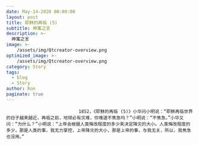 ```yaml
---
date: May-14-2020 00:00:00
layout: post
title: 耶稣的再临 (5)
subtitle: 神寓之言
description: >-
  神寓之言
image: >-
    /assets/img/Qtcreator-overview.png
optimized_image: >-
    /assets/img/Qtcreator-overview.png
category: Story
tags:
  - blog
  - Story
author: Ron
paginate: true
---
```


							　　1852，《耶稣的再临 (5)》小华问小明说：“耶稣再临世界的日子越来越近，再临之前，地球必有灾难，你难道不焦急吗？”小明说：“不焦急。”小华又问：“为什么？”小明说：“上帝会根据人类悔改程度的多少来决定降灾的大小。人类悔改程度的多少，那是人类的事，我无力掌控，上帝降灾的大小，那是上帝的事，与我无关，所以，我焦急也没用。”
							
							
						